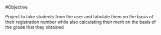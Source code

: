 #Objective

Project to take students from the user and tabulate them on the basis of their registration number while also calculating their merit on the basis of the grade that they obtained
